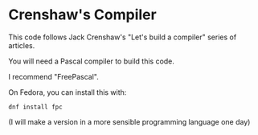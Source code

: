 # Crenshaw's Compiler

This code follows Jack Crenshaw's "Let's build a compiler" series of articles.

You will need a Pascal compiler to build this code.

I recommend "FreePascal".

On Fedora, you can install this with:

`dnf install fpc`

(I will make a version in a more sensible programming language one day)


